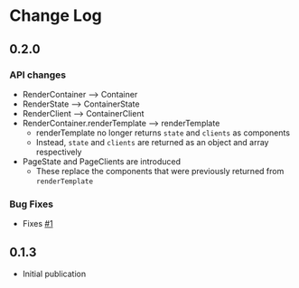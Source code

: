 # Change Log

## 0.2.0

### API changes

- RenderContainer --> Container
- RenderState --> ContainerState
- RenderClient --> ContainerClient
- RenderContainer.renderTemplate --> renderTemplate
	- renderTemplate no longer returns `state` and `clients` as components
	- Instead, `state` and `clients` are returned as an object and array respectively
- PageState and PageClients are introduced
	- These replace the components that were previously returned from `renderTemplate`

### Bug Fixes

- Fixes [#1](https://github.com/jeffhandley/react-composite-pages/issues/1)


## 0.1.3

- Initial publication

